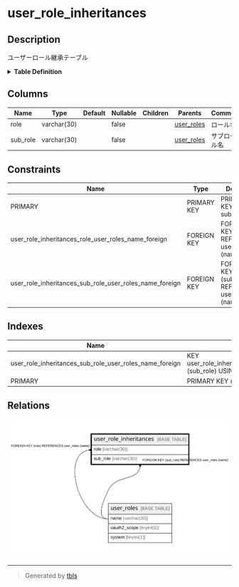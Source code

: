 # user_role_inheritances

## Description

ユーザーロール継承テーブル

<details>
<summary><strong>Table Definition</strong></summary>

```sql
CREATE TABLE `user_role_inheritances` (
  `role` varchar(30) NOT NULL,
  `sub_role` varchar(30) NOT NULL,
  PRIMARY KEY (`role`,`sub_role`),
  KEY `user_role_inheritances_sub_role_user_roles_name_foreign` (`sub_role`),
  CONSTRAINT `user_role_inheritances_role_user_roles_name_foreign` FOREIGN KEY (`role`) REFERENCES `user_roles` (`name`) ON DELETE CASCADE ON UPDATE CASCADE,
  CONSTRAINT `user_role_inheritances_sub_role_user_roles_name_foreign` FOREIGN KEY (`sub_role`) REFERENCES `user_roles` (`name`) ON DELETE CASCADE ON UPDATE CASCADE
) ENGINE=InnoDB DEFAULT CHARSET=utf8mb4
```

</details>

## Columns

| Name | Type | Default | Nullable | Children | Parents | Comment |
| ---- | ---- | ------- | -------- | -------- | ------- | ------- |
| role | varchar(30) |  | false |  | [user_roles](user_roles.md) | ロール名 |
| sub_role | varchar(30) |  | false |  | [user_roles](user_roles.md) | サブロール名 |

## Constraints

| Name | Type | Definition |
| ---- | ---- | ---------- |
| PRIMARY | PRIMARY KEY | PRIMARY KEY (role, sub_role) |
| user_role_inheritances_role_user_roles_name_foreign | FOREIGN KEY | FOREIGN KEY (role) REFERENCES user_roles (name) |
| user_role_inheritances_sub_role_user_roles_name_foreign | FOREIGN KEY | FOREIGN KEY (sub_role) REFERENCES user_roles (name) |

## Indexes

| Name | Definition |
| ---- | ---------- |
| user_role_inheritances_sub_role_user_roles_name_foreign | KEY user_role_inheritances_sub_role_user_roles_name_foreign (sub_role) USING BTREE |
| PRIMARY | PRIMARY KEY (role, sub_role) USING BTREE |

## Relations

![er](user_role_inheritances.svg)

---

> Generated by [tbls](https://github.com/k1LoW/tbls)
